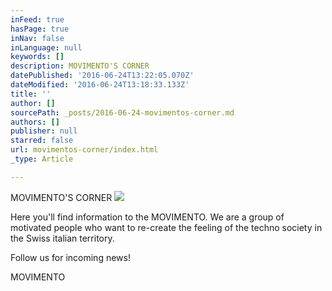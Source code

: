 ```yaml
---
inFeed: true
hasPage: true
inNav: false
inLanguage: null
keywords: []
description: MOVIMENTO'S CORNER
datePublished: '2016-06-24T13:22:05.070Z'
dateModified: '2016-06-24T13:18:33.133Z'
title: ''
author: []
sourcePath: _posts/2016-06-24-movimentos-corner.md
authors: []
publisher: null
starred: false
url: movimentos-corner/index.html
_type: Article

---
```

MOVIMENTO'S CORNER
![](https://the-grid-user-content.s3-us-west-2.amazonaws.com/3c6eb139-0526-4fda-8643-766064c44318.jpg)

Here you'll find information to the MOVIMENTO. We are a group of motivated people who want to re-create the feeling of the techno society in the Swiss italian territory. 

Follow us for incoming news!

MOVIMENTO